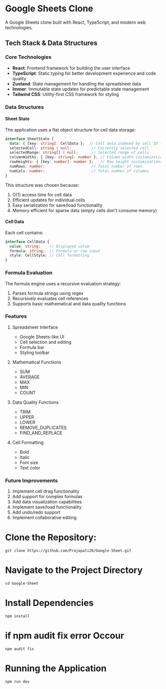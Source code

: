 # Google Sheets Clone

A Google Sheets clone built with React, TypeScript, and modern web technologies.

## Tech Stack & Data Structures

### Core Technologies  
- **React**: Frontend framework for building the user interface
- **TypeScript**: Static typing for better development experience and code quality
- **Zustand**: State management for handling the spreadsheet data
- **Immer**: Immutable state updates for predictable state management
- **Tailwind CSS**: Utility-first CSS framework for styling

### Data Structures

#### Sheet State
The application uses a flat object structure for cell data storage:

```typescript
interface SheetState {
  data: { [key: string]: CellData };  // Cell data indexed by cell ID (e.g., "A1")
  selectedCell: string | null;         // Currently selected cell
  selectedRange: string[] | null;      // Selected range of cells
  columnWidths: { [key: string]: number }; // Column width customizations
  rowHeights: { [key: number]: number };   // Row height customizations
  numRows: number;                     // Total number of rows
  numCols: number;                     // Total number of columns
}
```

This structure was chosen because:
1. O(1) access time for cell data
2. Efficient updates for individual cells
3. Easy serialization for save/load functionality
4. Memory efficient for sparse data (empty cells don't consume memory)

#### Cell Data
Each cell contains:
```typescript
interface CellData {
  value: string;    // Displayed value
  formula: string;  // Formula or raw input
  style: CellStyle; // Cell formatting
}
```

### Formula Evaluation
The formula engine uses a recursive evaluation strategy:
1. Parses formula strings using regex
2. Recursively evaluates cell references
3. Supports basic mathematical and data quality functions

### Features

1. Spreadsheet Interface
   - Google Sheets-like UI
   - Cell selection and editing
   - Formula bar
   - Styling toolbar

2. Mathematical Functions
   - SUM
   - AVERAGE
   - MAX
   - MIN
   - COUNT

3. Data Quality Functions
   - TRIM
   - UPPER
   - LOWER
   - REMOVE_DUPLICATES 
   - FIND_AND_REPLACE

4. Cell Formatting
   - Bold
   - Italic
   - Font size
   - Text color

### Future Improvements

1. Implement cell drag functionality
2. Add support for complex formulas
3. Add data visualization capabilities
4. Implement save/load functionality
5. Add undo/redo support
6. Implement collaborative editing

# Clone the Repository:  
 
    git clone https://github.com/Prajapati26/Google-Sheet.git

# Navigate to the Project Directory  
 
    cd Google-Sheet

# Install Dependencies  
 
    npm install
    
# if npm audit fix error Occour 

    npm audit fix

# Running the Application

    npm run dev

    


 
